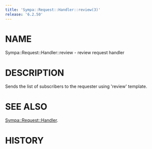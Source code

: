 ```yaml
---
title: 'Sympa::Request::Handler::review(3)'
release: '6.2.50'
---
```


# NAME

Sympa::Request::Handler::review - review request handler

# DESCRIPTION

Sends the list of subscribers to the requester
using 'review' template.

# SEE ALSO

[Sympa::Request::Handler](./Sympa-Request-Handler.3.md).

# HISTORY
